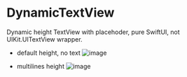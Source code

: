 # DynamicTextView
Dynamic height TextView with placehoder, pure SwiftUI, not UIKit.UITextView wrapper. 
- default height, no text
![image](https://github.com/user-attachments/assets/ea4a5159-8be3-4099-9503-38d2547fe472)

- multilines height
![image](https://github.com/user-attachments/assets/4c0dfce9-6f01-45ed-a091-105123ef56ef)
